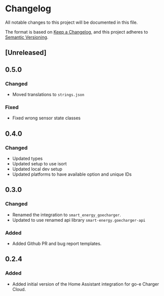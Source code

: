# Changelog

All notable changes to this project will be documented in this file.

The format is based on [Keep a Changelog](https://keepachangelog.com/en/1.0.0/),
and this project adheres to [Semantic Versioning](https://semver.org/spec/v2.0.0.html).

## [Unreleased]

## 0.5.0

### Changed

- Moved translations to `strings.json`

### Fixed

- Fixed wrong sensor state classes

## 0.4.0

### Changed

- Updated types
- Updated setup to use isort
- Updated local dev setup
- Updated platforms to have available option and unique IDs

## 0.3.0

### Changed

- Renamed the integration to `smart_energy_goecharger`.
- Updated to use renamed api library `smart-energy.goecharger-api`

### Added

- Added Github PR and bug report templates.

## 0.2.4

### Added

- Added initial version of the Home Assistant integration for go-e Charger Cloud.

<!-- Blocks below work as a reference, don't remove them! -->

<!-- ### Added -->

<!-- ### Changed -->

<!-- ### Removed -->

<!-- ### Fixed -->
